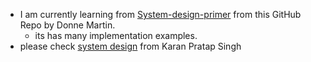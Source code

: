 - I am currently learning from [System-design-primer](https://github.com/donnemartin/system-design-primer) from this GitHub Repo by Donne Martin.
	- its has many implementation examples. 
- please check [system design](https://github.com/karanpratapsingh/system-design?tab=readme-ov-file#what-is-system-design) from Karan Pratap Singh